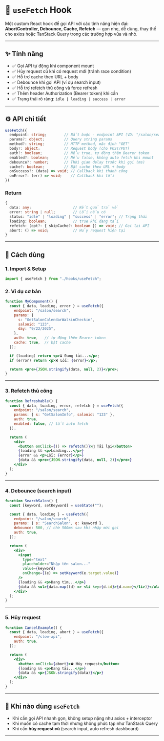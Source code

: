 # 📘 `useFetch` Hook

Một custom React hook để gọi API với các tính năng hiện đại: **AbortController, Debounce, Cache, Refetch** — gọn nhẹ, dễ dùng, thay thế cho axios hoặc TanStack Query trong các trường hợp vừa và nhỏ.

---

## ✨ Tính năng

* ✅ Gọi API tự động khi component mount
* ✅ Hủy request cũ khi có request mới (tránh race condition)
* ✅ Hỗ trợ cache theo URL + body
* ✅ Debounce khi gọi API (ví dụ search input)
* ✅ Hỗ trợ refetch thủ công và force refresh
* ✅ Thêm header Authorization (Bearer token) khi cần
* ✅ Trạng thái rõ ràng: `idle | loading | success | error`

---
## ⚙️ API chi tiết

```ts
useFetch({
  endpoint: string;        // Bắt buộc - endpoint API (VD: "/salon/search")
  params?: object;         // Query string params
  method?: string;         // HTTP method, mặc định "GET"
  body?: object;           // Request body (cho POST/PUT)
  auth?: boolean;          // Nếu true, tự động thêm Bearer token
  enabled?: boolean;       // Nếu false, không auto fetch khi mount
  debounce?: number;       // Thời gian delay trước khi gọi (ms)
  cache?: boolean;         // Bật cache theo URL + body
  onSuccess?: (data) => void; // Callback khi thành công
  onError?: (err) => void;    // Callback khi lỗi
})
```

### Return

```ts
{
  data: any;                   // Kết quả trả về
  error: string | null;        // Lỗi nếu có
  status: "idle" | "loading" | "success" | "error"; // Trạng thái
  loading: boolean;            // true khi đang tải
  refetch: (opt?: { skipCache?: boolean }) => void; // Gọi lại API
  abort: () => void;           // Hủy request hiện tại
}
```
---
## 🚀 Cách dùng

### 1. Import & Setup

```jsx
import { useFetch } from "./hooks/useFetch";
```

### 2. Ví dụ cơ bản

```jsx
function MyComponent() {
  const { data, loading, error } = useFetch({
    endpoint: "/salon/search",
    params: {
      s: "GetSalonCalendarWalkinCheckin",
      salonid: "123",
      day: "9/22/2025",
    },
    auth: true,   // tự động thêm Bearer token
    cache: true,  // bật cache
  });

  if (loading) return <p>⏳ Đang tải...</p>;
  if (error) return <p>❌ Lỗi: {error}</p>;

  return <pre>{JSON.stringify(data, null, 2)}</pre>;
}
```

---

### 3. Refetch thủ công

```jsx
function Refreshable() {
  const { data, loading, error, refetch } = useFetch({
    endpoint: "/salon/search",
    params: { s: "GetSalonInfo", salonid: "123" },
    auth: true,
    enabled: false, // tắt auto fetch
  });

  return (
    <div>
      <button onClick={() => refetch()}>🔄 Tải lại</button>
      {loading && <p>Loading...</p>}
      {error && <p>Lỗi: {error}</p>}
      {data && <pre>{JSON.stringify(data, null, 2)}</pre>}
    </div>
  );
}
```

---

### 4. Debounce (search input)

```jsx
function SearchSalon() {
  const [keyword, setKeyword] = useState("");

  const { data, loading } = useFetch({
    endpoint: "/salon/search",
    params: { s: "SearchSalon", q: keyword },
    debounce: 500, // chờ 500ms sau khi nhập mới gọi
    auth: true,
  });

  return (
    <div>
      <input
        type="text"
        placeholder="Nhập tên salon..."
        value={keyword}
        onChange={(e) => setKeyword(e.target.value)}
      />
      {loading && <p>Đang tìm...</p>}
      {data && <ul>{data.map((d) => <li key={d.id}>{d.name}</li>)}</ul>}
    </div>
  );
}
```

---

### 5. Hủy request

```jsx
function CancelExample() {
  const { data, loading, abort } = useFetch({
    endpoint: "/slow-api",
    auth: true,
  });

  return (
    <div>
      <button onClick={abort}>⛔ Hủy request</button>
      {loading && <p>Đang tải...</p>}
      {data && <p>{JSON.stringify(data)}</p>}
    </div>
  );
}
```

---

## 📌 Khi nào dùng `useFetch`

* Khi cần gọi API nhanh gọn, không setup nặng như axios + interceptor
* Khi muốn có cache tạm thời nhưng không phức tạp như TanStack Query
* Khi cần **hủy request cũ** (search input, auto refresh dashboard)

---
